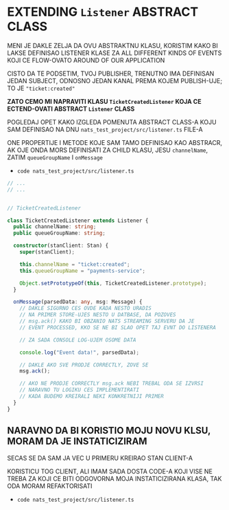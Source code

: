 # EXTENDING `Listener` ABSTRACT CLASS

MENI JE DAKLE ZELJA DA OVU ABSTRAKTNU KLASU, KORISTIM KAKO BI LAKSE DEFINISAO LISTENER KLASE ZA ALL DIFFERENT KINDS OF EVENTS KOJI CE FLOW-OVATO AROUND OF OUR APPLICATION  

CISTO DA TE PODSETIM, TVOJ PUBLISHER, TRENUTNO IMA DEFINISAN JEDAN SUBJECT, ODNOSNO JEDAN KANAL PREMA KOJEM PUBLISH-UJE; TO JE `"ticket:created"`

**ZATO CEMO MI NAPRAVITI KLASU `TicketCreatedListener` KOJA CE ECTEND-OVATI ABSTRACT `Listener` CLASS**

POGLEDAJ OPET KAKO IZGLEDA POMENUTA ABSTRACT CLASS-A KOJU SAM DEFINISAO NA DNU `nats_test_project/src/listener.ts` FILE-A

ONE PROPERTIJE I METODE KOJE SAM TAMO DEFINISAO KAO ABSTRACR, AK OJE ONDA MORS DEFINISATI ZA CHILD KLASU, JESU `channelName`, ZATIM `queueGroupName` I `onMessage`

- `code nats_test_project/src/listener.ts`

```ts
// ...
// ...


// TicketCreatedListener

class TicketCreatedListener extends Listener {
  public channelName: string;
  public queueGroupName: string;

  constructor(stanClient: Stan) {
    super(stanClient);

    this.channelName = "ticket:created";
    this.queueGroupName = "payments-service";

    Object.setPrototypeOf(this, TicketCreatedListener.prototype);
  }

  onMessage(parsedData: any, msg: Message) {
    // DAKLE SIGURNO CES OVDE KADA NESTO URADIS
    // NA PRIMER STORE-UJES NESTO U DATBASE, DA POZOVES
    // msg.ack() KAKO BI OBZANIO NATS STREAMING SERVERU DA JE
    // EVENT PROCESSED, KKO SE NE BI SLAO OPET TAJ EVNT DO LISTENERA

    // ZA SADA CONSOLE LOG-UJEM OSOME DATA

    console.log("Event data!", parsedData);

    // DAKLE AKO SVE PRODJE CORRECTLY, ZOVE SE
    msg.ack();

    // AKO NE PRODJE CORRECTLY msg.ack NEBI TREBAL ODA SE IZVRSI
    // NARAVNO TU LOGIKU CES IMPLEMENTIRATI
    // KADA BUDEMO KREIRALI NEKI KONKRETNIJI PRIMER
  }
}
```

## NARAVNO DA BI KORISTIO MOJU NOVU KLSU, MORAM DA JE INSTATICIZIRAM

SECAS SE DA SAM JA VEC U PRIMERU KREIRAO STAN CLIENT-A

KORISTICU TOG CLIENT, ALI IMAM SADA DOSTA CODE-A KOJI VISE NE TREBA ZA KOJI CE BITI ODGOVORNA MOJA INSTATICIZIRANA KLASA, TAK ODA MORAM REFAKTORISATI

- `code nats_test_project/src/listener.ts`

```ts

```
